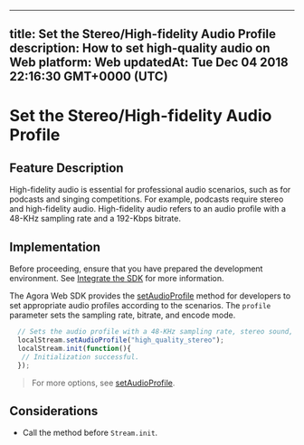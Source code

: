 
---
title: Set the Stereo/High-fidelity Audio Profile
description: How to set high-quality audio on Web
platform: Web
updatedAt: Tue Dec 04 2018 22:16:30 GMT+0000 (UTC)
---
# Set the Stereo/High-fidelity Audio Profile
## Feature Description 

High-fidelity audio is essential for professional audio scenarios, such as for podcasts and singing competitions. For example, podcasts require stereo and high-fidelity audio. High-fidelity audio refers to an audio profile with a 48-KHz sampling rate and a 192-Kbps bitrate. 


## Implementation
Before proceeding, ensure that you have prepared the development environment. See [Integrate the SDK](../../en/Voice/web_prepare.md) for more information.

The Agora Web SDK provides the [setAudioProfile](https://docs.agora.io/en/Voice/API%20Reference/web/interfaces/agorartc.stream.html#setaudioprofile) method for developers to set appropriate audio profiles according to the scenarios. The `profile` parameter sets the sampling rate, bitrate, and encode mode.

```javascript
  // Sets the audio profile with a 48-KHz sampling rate, stereo sound, and 192-Kbps bitrate.
  localStream.setAudioProfile("high_quality_stereo");
  localStream.init(function(){
   // Initialization successful.
  });
```

> For more options, see [setAudioProfile](https://docs.agora.io/en/Voice/API%20Reference/web/interfaces/agorartc.stream.html#setaudioprofile).

## Considerations

- Call the method before `Stream.init`.
